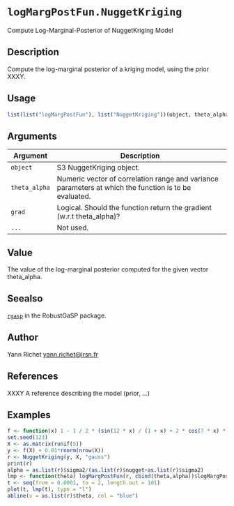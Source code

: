 # `logMargPostFun.NuggetKriging`

Compute Log-Marginal-Posterior of NuggetKriging Model


## Description

Compute the log-marginal posterior of a kriging model, using the
 prior XXXY.


## Usage

```r
list(list("logMargPostFun"), list("NuggetKriging"))(object, theta_alpha, grad = FALSE, ...)
```


## Arguments

Argument      |Description
------------- |----------------
`object`     |     S3 NuggetKriging object.
`theta_alpha`     |     Numeric vector of correlation range and variance parameters at which the function is to be evaluated.
`grad`     |     Logical. Should the function return the gradient (w.r.t theta_alpha)?
`...`     |     Not used.


## Value

The value of the log-marginal posterior computed for the
 given vector theta_alpha.


## Seealso

[`rgasp`](#rgasp) in the RobustGaSP package.


## Author

Yann Richet yann.richet@irsn.fr


## References

XXXY A reference describing the model (prior, ...)


## Examples

```r
f <- function(x) 1 - 1 / 2 * (sin(12 * x) / (1 + x) + 2 * cos(7 * x) * x^5 + 0.7)
set.seed(123)
X <- as.matrix(runif(5))
y <- f(X) + 0.01*rnorm(nrow(X))
r <- NuggetKriging(y, X, "gauss")
print(r)
alpha = as.list(r)$sigma2/(as.list(r)$nugget+as.list(r)$sigma2)
lmp <- function(theta) logMargPostFun(r, cbind(theta,alpha))$logMargPost
t <- seq(from = 0.0001, to = 2, length.out = 101)
plot(t, lmp(t), type = "l")
abline(v = as.list(r)$theta, col = "blue")
```


